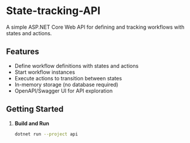 # State-tracking-API

A simple ASP.NET Core Web API for defining and tracking workflows with states and actions.

## Features

- Define workflow definitions with states and actions
- Start workflow instances
- Execute actions to transition between states
- In-memory storage (no database required)
- OpenAPI/Swagger UI for API exploration

## Getting Started

1. **Build and Run**
   ```sh
   dotnet run --project api
